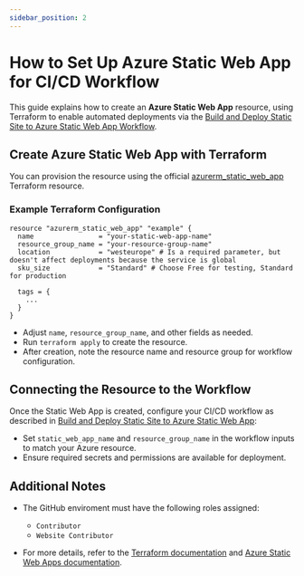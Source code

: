 ```yaml
---
sidebar_position: 2
---
```


# How to Set Up Azure Static Web App for CI/CD Workflow

This guide explains how to create an **Azure Static Web App** resource, using
Terraform to enable automated deployments via the
[Build and Deploy Static Site to Azure Static Web App Workflow](./build-deploy-static-web-app.md).

## Create Azure Static Web App with Terraform

You can provision the resource using the official
[azurerm_static_web_app](https://registry.terraform.io/providers/hashicorp/azurerm/latest/docs/resources/static_web_app)
Terraform resource.

### Example Terraform Configuration

```hcl
resource "azurerm_static_web_app" "example" {
  name                = "your-static-web-app-name"
  resource_group_name = "your-resource-group-name"
  location            = "westeurope" # Is a required parameter, but doesn't affect deployments because the service is global
  sku_size            = "Standard" # Choose Free for testing, Standard for production

  tags = {
    ...
  }
}
```

- Adjust `name`, `resource_group_name`, and other fields as needed.
- Run `terraform apply` to create the resource.
- After creation, note the resource name and resource group for workflow
  configuration.

## Connecting the Resource to the Workflow

Once the Static Web App is created, configure your CI/CD workflow as described
in
[Build and Deploy Static Site to Azure Static Web App](./build-deploy-static-web-app.md):

- Set `static_web_app_name` and `resource_group_name` in the workflow inputs to
  match your Azure resource.
- Ensure required secrets and permissions are available for deployment.

## Additional Notes

- The GitHub enviroment must have the following roles assigned:
  - `Contributor`
  - `Website Contributor`

- For more details, refer to the
  [Terraform documentation](https://registry.terraform.io/providers/hashicorp/azurerm/latest/docs/resources/static_web_app)
  and
  [Azure Static Web Apps documentation](https://learn.microsoft.com/en-us/azure/static-web-apps/).
